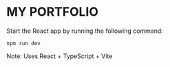 # MY PORTFOLIO

Start the React app by running the following command:

```
npm run dev
```

Note: Uses React + TypeScript + Vite

